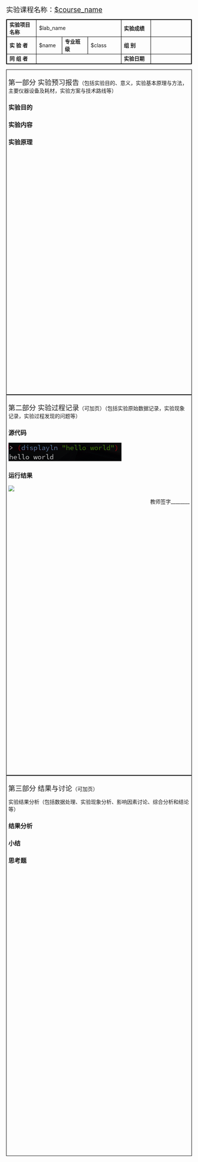 <style>
.firstbody {
    border: 1px solid black;
    page-break-after: always;
    padding: 5px;
    height: 870px;
}
.body {
    border: 1px solid black;
    page-break-after: always;
    padding: 5px;
    height: 1020px;
}
table, th, td {
    border: 1px solid black;
}
</style>

<span style="font-size: 14pt">实验课程名称：<ins>$course_name</ins></span>

<!-- width 15.6-->
<table width="100%">
    <tr>
    <td width="16%" text-align="center"><b>实验项目名称</td>
    <td colspan="3">$lab_name</td>
    <td width="16%" text-align="center"><b>实验成绩</td>
    <td></td>
    </tr>
    <tr>
    <td text-align="center"><b>实 验 者</td>
    <td width="14%">$name</td>
    <td width="14%" text-align="center"><b>专业班级</td>
    <td width="18%">$class</td>
    <td text-align="center"><b>组    别</td>
    <td></td>
    </tr>
    <tr>
    <td text-align="center"><b>同 组 者</td>
    <td colspan="3"></td>
    <td text-align="center"><b>实验日期</td>
    <td></td>
    </tr>
</table>



<div class="firstbody">

<span style="font-size: 14pt">第一部分 实验预习报告</span>（包括实验目的、意义，实验基本原理与方法，主要仪器设备及耗材，实验方案与技术路线等）

### 实验目的

### 实验内容

### 实验原理

</div>



<div class="body">

<span style="font-size: 14pt">第二部分 实验过程记录</span>（可加页）（包括实验原始数据记录，实验现象记录，实验过程发现的问题等）

### 源代码

<img src="img/1.png">

### 运行结果

<img src="img/2.png" width="90%">

<p align="right">教师签字________</p>

</div>



<div class="body">

<span style="font-size: 14pt">第三部分 结果与讨论</span>（可加页）

实验结果分析（包括数据处理、实验现象分析、影响因素讨论、综合分析和结论等）

### 结果分析

### 小结

### 思考题

</div>